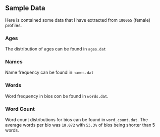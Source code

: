 ## Sample Data
Here is contained some data that I have extracted from `100065` (female) profiles.

### Ages
The distribution of ages can be found in `ages.dat`

### Names
Name frequency can be found in `names.dat`

### Words
Word frequency in bios con be found in `words.dat`. 

### Word Count
Word count distributions for bios can be found in `word_count.dat`. 
The average words per bio was `10.072` with `53.3%` of bios being shorter than
5 words.
